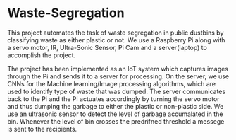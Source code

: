 # Waste-Segregation

This project automates the task of waste segregation in public dustbins by classifying waste as either plastic or not. We use a Raspberry Pi along with a servo motor, IR, Ultra-Sonic Sensor, Pi Cam and a server(laptop) to accomplish the project.

The project has been implemented as an IoT system which captures images through the Pi and sends it to a server for processing. On the server, we use CNNs for the Machine
learning/Image processing algorithms, which are used to identify type of waste that was dumped. The server communicates back to the Pi and the Pi actuates accordingly by turning
the servo motor and thus dumping the garbage to either the plastic or non-plastic side. We use an ultrasonic sensor to detect the level of garbage accumalated in the bin. Whenever
the level of bin crosses the predrifned threshold a messege is sent to the recipients.

